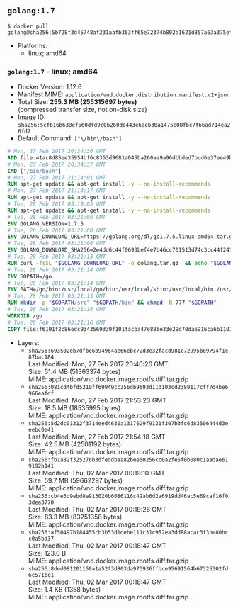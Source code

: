 ## `golang:1.7`

```console
$ docker pull golang@sha256:5b728f3d45748af231aafb363ff65e72374b802a1621d857a63a375efabfeb47
```

-	Platforms:
	-	linux; amd64

### `golang:1.7` - linux; amd64

-	Docker Version: 1.12.6
-	Manifest MIME: `application/vnd.docker.distribution.manifest.v2+json`
-	Total Size: **255.3 MB (255315697 bytes)**  
	(compressed transfer size, not on-disk size)
-	Image ID: `sha256:5cfb16b630ef560dfd9c0b260de443e6aeb30a1475c08fbc7f66ad714ea26fd7`
-	Default Command: `["\/bin\/bash"]`

```dockerfile
# Mon, 27 Feb 2017 20:34:36 GMT
ADD file:41ac8d85ee35954bf6c8353d9681a045ba260aa9a96dbbded7bcd6e37ee49bea in / 
# Mon, 27 Feb 2017 20:34:37 GMT
CMD ["/bin/bash"]
# Mon, 27 Feb 2017 21:14:01 GMT
RUN apt-get update && apt-get install -y --no-install-recommends 		ca-certificates 		curl 		wget 	&& rm -rf /var/lib/apt/lists/*
# Mon, 27 Feb 2017 21:14:17 GMT
RUN apt-get update && apt-get install -y --no-install-recommends 		bzr 		git 		mercurial 		openssh-client 		subversion 				procps 	&& rm -rf /var/lib/apt/lists/*
# Tue, 28 Feb 2017 03:19:03 GMT
RUN apt-get update && apt-get install -y --no-install-recommends 		g++ 		gcc 		libc6-dev 		make 		pkg-config 	&& rm -rf /var/lib/apt/lists/*
# Tue, 28 Feb 2017 03:21:00 GMT
ENV GOLANG_VERSION=1.7.5
# Tue, 28 Feb 2017 03:21:00 GMT
ENV GOLANG_DOWNLOAD_URL=https://golang.org/dl/go1.7.5.linux-amd64.tar.gz
# Tue, 28 Feb 2017 03:21:00 GMT
ENV GOLANG_DOWNLOAD_SHA256=2e4dd6c44f0693bef4e7b46cc701513d74c3cc44f2419bf519d7868b12931ac3
# Tue, 28 Feb 2017 03:21:13 GMT
RUN curl -fsSL "$GOLANG_DOWNLOAD_URL" -o golang.tar.gz 	&& echo "$GOLANG_DOWNLOAD_SHA256  golang.tar.gz" | sha256sum -c - 	&& tar -C /usr/local -xzf golang.tar.gz 	&& rm golang.tar.gz
# Tue, 28 Feb 2017 03:21:14 GMT
ENV GOPATH=/go
# Tue, 28 Feb 2017 03:21:14 GMT
ENV PATH=/go/bin:/usr/local/go/bin:/usr/local/sbin:/usr/local/bin:/usr/sbin:/usr/bin:/sbin:/bin
# Tue, 28 Feb 2017 03:21:15 GMT
RUN mkdir -p "$GOPATH/src" "$GOPATH/bin" && chmod -R 777 "$GOPATH"
# Tue, 28 Feb 2017 03:21:16 GMT
WORKDIR /go
# Tue, 28 Feb 2017 03:21:16 GMT
COPY file:f6191f2c86edc9343569339f101facba47e886e33e29d70da6916ca6b1101a53 in /usr/local/bin/ 
```

-	Layers:
	-	`sha256:693502eb7dfbc6b94964ae66ebc72d3e32facd981c72995b09794f1e87bac184`  
		Last Modified: Mon, 27 Feb 2017 20:40:26 GMT  
		Size: 51.4 MB (51363374 bytes)  
		MIME: application/vnd.docker.image.rootfs.diff.tar.gzip
	-	`sha256:081cd4bfd5210ff69949cc356db9693d11d103cd2380117cff7d4be6966eafdf`  
		Last Modified: Mon, 27 Feb 2017 21:53:23 GMT  
		Size: 18.5 MB (18535995 bytes)  
		MIME: application/vnd.docker.image.rootfs.diff.tar.gzip
	-	`sha256:5d2dc01312f3714eed4630a1317629f9131f307b3fc6d83506444d3eeebc0e41`  
		Last Modified: Mon, 27 Feb 2017 21:54:18 GMT  
		Size: 42.5 MB (42501192 bytes)  
		MIME: application/vnd.docker.image.rootfs.diff.tar.gzip
	-	`sha256:fb1a82f325276b3dfeddbaa82bee50256cc0a2fe5f0b080c1aadae619192b141`  
		Last Modified: Thu, 02 Mar 2017 00:19:10 GMT  
		Size: 59.7 MB (59662297 bytes)  
		MIME: application/vnd.docker.image.rootfs.diff.tar.gzip
	-	`sha256:cb4e3d9ebd8e913020b6086116c42ab6d2a6919dd46ac5e69caf16f03dea3770`  
		Last Modified: Thu, 02 Mar 2017 00:19:26 GMT  
		Size: 83.3 MB (83251358 bytes)  
		MIME: application/vnd.docker.image.rootfs.diff.tar.gzip
	-	`sha256:af50497b184455cb3b53d1debe111c31c952ea3dd88acac3f3be80bcc0a5bd37`  
		Last Modified: Thu, 02 Mar 2017 00:18:47 GMT  
		Size: 123.0 B  
		MIME: application/vnd.docker.image.rootfs.diff.tar.gzip
	-	`sha256:8ded081201150a1a52f3d803da973936ffbce95691564b67325302fd6c571bc1`  
		Last Modified: Thu, 02 Mar 2017 00:18:47 GMT  
		Size: 1.4 KB (1358 bytes)  
		MIME: application/vnd.docker.image.rootfs.diff.tar.gzip
